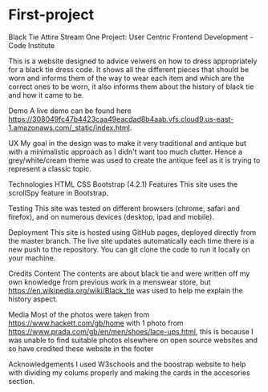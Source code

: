 # First-project

Black Tie Attire
Stream One Project: User Centric Frontend Development - Code Institute

This is a website designed to advice veiwers on how to dress appropriately for a black tie dress code. It shows all the different pieces that should be worn and informs them of the way to wear each item and which are the correct ones to be worn, it also informs them about the history of black tie and how it came to be.

Demo
A live demo can be found here https://308049fc47b4423caa49eacdad8b4aab.vfs.cloud9.us-east-1.amazonaws.com/_static/index.html.

UX
My goal in the design was to make it very traditional and antique but with a minimalistic approach as I didn't want too much clutter. Hence a grey/white/cream theme was used to create the antique feel as it is trying to represent a classic topic.

Technologies
HTML
CSS
Bootstrap (4.2.1)
Features
This site uses the scrollSpy feature in Bootstrap.

Testing
This site was tested on different browsers (chrome, safari and firefox), and on numerous devices (desktop, ipad and mobile).

Deployment
This site is hosted using GitHub pages, deployed directly from the master branch. The live site updates automatically each time there is a new push to the repository. You can git clone the code to run it locally on your machine.

Credits
Content
The contents are about black tie and were written off my own knowledge from previous work in a menswear store, but https://en.wikipedia.org/wiki/Black_tie was used to help me explain the history aspect.

Media
Most of the photos were taken from https://www.hackett.com/gb/home with 1 photo from https://www.prada.com/gb/en/men/shoes/lace-ups.html, this is because I was unable to find suitable photos elsewhere on open source websites and so have credited these website in the footer

Acknowledgements
I used W3schools and the boostrap website to help with dividing my colums properly and making the cards in the accesories section.
